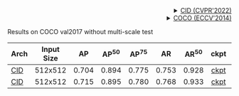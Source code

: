 <!-- [ALGORITHM] -->

<details>
<summary align="right"><a href="https://openaccess.thecvf.com/content/CVPR2022/html/Wang_Contextual_Instance_Decoupling_for_Robust_Multi-Person_Pose_Estimation_CVPR_2022_paper.html">CID (CVPR'2022)</a></summary>

```bibtex
@InProceedings{Wang_2022_CVPR,
    author    = {Wang, Dongkai and Zhang, Shiliang},
    title     = {Contextual Instance Decoupling for Robust Multi-Person Pose Estimation},
    booktitle = {Proceedings of the IEEE/CVF Conference on Computer Vision and Pattern Recognition (CVPR)},
    month     = {June},
    year      = {2022},
    pages     = {11060-11068}
}
```

</details>

<!-- [DATASET] -->

<details>
<summary align="right"><a href="https://link.springer.com/chapter/10.1007/978-3-319-10602-1_48">COCO (ECCV'2014)</a></summary>

```bibtex
@inproceedings{lin2014microsoft,
  title={Microsoft coco: Common objects in context},
  author={Lin, Tsung-Yi and Maire, Michael and Belongie, Serge and Hays, James and Perona, Pietro and Ramanan, Deva and Doll{\'a}r, Piotr and Zitnick, C Lawrence},
  booktitle={European conference on computer vision},
  pages={740--755},
  year={2014},
  organization={Springer}
}
```

</details>

Results on COCO val2017 without multi-scale test

| Arch                                          | Input Size |  AP   | AP<sup>50</sup> | AP<sup>75</sup> |  AR   | AR<sup>50</sup> |                     ckpt                      |                      log                      |
| :-------------------------------------------- | :--------: | :---: | :-------------: | :-------------: | :---: | :-------------: | :-------------------------------------------: | :-------------------------------------------: |
| [CID](/configs/body_2d_keypoint/cid/coco/cid_hrnet-w32_8xb20-140e_coco-512x512.py) |  512x512   | 0.704 |      0.894      |      0.775      | 0.753 |      0.928      | [ckpt](https://download.openmmlab.com/mmpose/v1/body_2d_keypoint/cid/coco/cid_hrnet-w32_8xb20-140e_coco-512x512_42b7e6e6-20230207.pth) | [log](https://download.openmmlab.com/mmpose/v1/body_2d_keypoint/cid/coco/cid_hrnet-w32_8xb20-140e_coco-512x512_20230207.json) |
| [CID](/configs/body_2d_keypoint/cid/coco/cid_hrnet-w48_8xb20-140e_coco-512x512.py) |  512x512   | 0.715 |      0.895      |      0.780      | 0.768 |      0.933      | [ckpt](https://download.openmmlab.com/mmpose/bottom_uptmux/cid/hrnet_w48_coco_512x512-af545767_20221109.pth) | [log](https://download.openmmlab.com/mmpose/bottom_up/cid/hrnet_w48_coco_512x512_20221109.log.json) |
